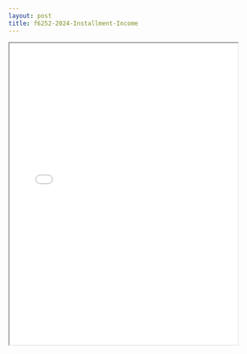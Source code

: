 ```yaml
---
layout: post
title: f6252-2024-Installment-Income
---
```


<div class="pdf-container">
<iframe src="/ea/assets/pdfs/f6252-2024-Installment-Income.pdf" height="600" width="90%" allowFullScreen="true"></iframe>
</div>

